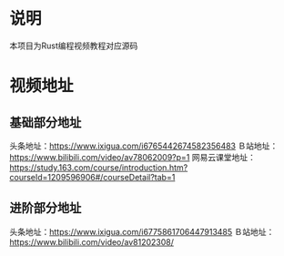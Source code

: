 # 说明
本项目为Rust编程视频教程对应源码

# 视频地址
## 基础部分地址
头条地址：https://www.ixigua.com/i6765442674582356483
Ｂ站地址：https://www.bilibili.com/video/av78062009?p=1
网易云课堂地址：https://study.163.com/course/introduction.htm?courseId=1209596906#/courseDetail?tab=1

## 进阶部分地址
头条地址：https://www.ixigua.com/i6775861706447913485
Ｂ站地址：https://www.bilibili.com/video/av81202308/

